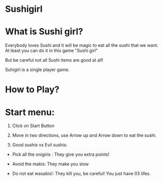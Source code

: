 
# Sushigirl

# What is Sushi girl?

Everybody loves Sushi and it will be magic to eat all the sushi that we want. At least you can do it in this game "Sushi girl"

But be careful not all Sushi items are good at all!

Suhigirl is a single player game.


# How to Play? 

# Start menu: 

1. Click on Start Button 

2. Move in two directions, use Arrow up and Arrow down to eat the sushi.

3. Good sushis vs Evil sushis:

- Pick all the onigiris : They give you extra points! 

- Avoid the makis: They make you slow

- Do not eat wasabis!: They kill you, be careful! You just have 03 lifes.


